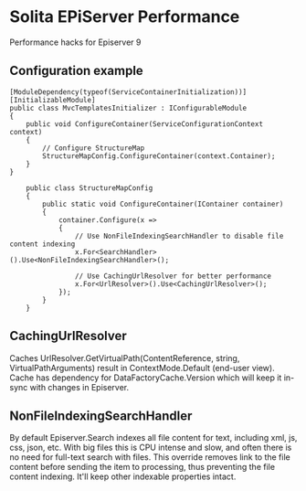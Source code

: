﻿# Solita EPiServer Performance 

Performance hacks for Episerver 9

## Configuration example

```
[ModuleDependency(typeof(ServiceContainerInitialization))]
[InitializableModule]
public class MvcTemplatesInitializer : IConfigurableModule
{
    public void ConfigureContainer(ServiceConfigurationContext context)
    {       
        // Configure StructureMap
        StructureMapConfig.ConfigureContainer(context.Container);
    }
}
```

```
    public class StructureMapConfig
    {
        public static void ConfigureContainer(IContainer container)
        {
            container.Configure(x =>
            {
                // Use NonFileIndexingSearchHandler to disable file content indexing
                x.For<SearchHandler>().Use<NonFileIndexingSearchHandler>();
                
                // Use CachingUrlResolver for better performance
                x.For<UrlResolver>().Use<CachingUrlResolver>();
            });
        }
    }
```

## CachingUrlResolver
Caches UrlResolver.GetVirtualPath(ContentReference, string, VirtualPathArguments) result in ContextMode.Default (end-user view). Cache has dependency for DataFactoryCache.Version which will keep it in-sync with changes in Episerver.

## NonFileIndexingSearchHandler
By default Episerver.Search indexes all file content for text, including xml, js, css, json, etc. With big files this is CPU intense and slow, and often there is no need for full-text search with files. This override removes link to the file content before sending the item to processing, thus preventing the file content indexing. It'll keep other indexable properties intact.